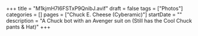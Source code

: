 +++
title = "M1kjmH7I6FSTxP9QnibJ.avif"
draft = false
tags = ["Photos"]
categories = []
pages = ["Chuck E. Cheese (Cyberamic)"]
startDate = ""
description = "A Chuck bot with an Avenger suit on (Still has the Cool Chuck pants & Hat)"
+++
